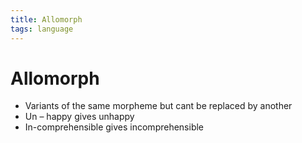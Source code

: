 ```yaml
---
title: Allomorph
tags: language
---
```


# Allomorph
- Variants of the same morpheme but cant be replaced by another
- Un – happy gives unhappy
- In-comprehensible gives incomprehensible






































































